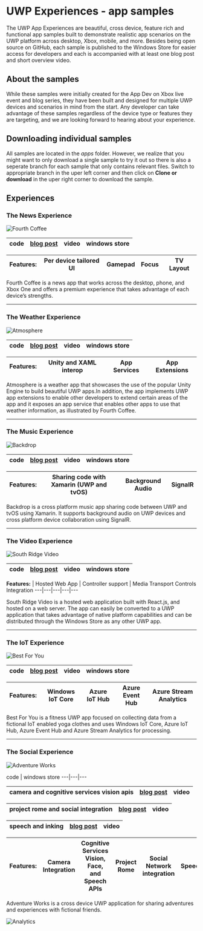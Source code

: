 # UWP Experiences - app samples

The UWP App Experiences are beautiful, cross device, feature rich and functional app samples built to demonstrate realistic app scenarios on the UWP platform across desktop, Xbox, mobile, and more. Besides being open source on GitHub, each sample is published to the Windows Store for easier access for developers and each is accompanied with at least one blog post and short overview video. 

## About the samples ##
While these samples were initially created for the App Dev on Xbox live event and blog series, they have been built and designed for multiple UWP devices and scenarios in mind from the start. Any developer can take advantage of these samples regardless of the device type or features they are targeting, and we are looking forward to hearing about your experience.


## Downloading individual samples ##
All samples are located in the *apps* folder. However, we realize that you might want to only download a single sample to try it out so there is also a seperate branch for each sample that only contains relevant files. Switch to appropriate branch in the uper left corner and then click on **Clone or download** in the uper right corner to download the sample.


## Experiences ##

### The News Experience ###

![Fourth Coffee][news-image]

code | [blog post][news-blog-post] | video | windows store
---|---|---|---

**Features:** | Per device tailored UI | Gamepad | Focus | TV Layout
---|---|---|---|---

Fourth Coffee is a news app that works across the desktop, phone, and Xbox One and offers a premium experience that takes advantage of each device’s strengths.

***

### The Weather Experience ###

![Atmosphere][weather-image]

code | [blog post][news-blog-post] | video | windows store
---|---|---|---

**Features:** | Unity and XAML interop | App Services | App Extensions
---|---|---|---

Atmosphere is a weather app that showcases the use of the popular Unity Engine to build beautiful UWP apps.In addition, the app implements UWP app extensions to enable other developers to extend certain areas of the app and it exposes an app service that enables other apps to use that weather information, as illustrated by Fourth Coffee.

***

### The Music Experience ###

![Backdrop][music-image]

code | [blog post][music-blog-post] | video | windows store
---|---|---|---

**Features:** | Sharing code with Xamarin (UWP and tvOS) | Background Audio | SignalR
---|---|---|---

Backdrop is a cross platform music app sharing code between UWP and tvOS using Xamarin. It supports background audio on UWP devices and cross platform device collaboration using SignalR.

***

### The Video Experience ###

![South Ridge Video][video-image]

code | [blog post][video-blog-post] | video | windows store
---|---|---|---

**Features:** | Hosted Web App | Controller support | Media Transport Controls Integration
---|---|---|---|---

South Ridge Video is a hosted web application built with React.js, and hosted on a web server. The app can easily be converted to a UWP application that takes advantage of native platform capabilities and can be distributed through the Windows Store as any other UWP app.

***

### The IoT Experience ###

![Best For You][iot-image]

code | [blog post][iot-blog-post] | video | windows store
---|---|---|---

**Features:** | Windows IoT Core | Azure IoT Hub | Azure Event Hub | Azure Stream Analytics
---|---|---|---|---

Best For You is a fitness UWP app focused on collecting data from a fictional IoT enabled yoga clothes and uses Windows IoT Core, Azure IoT Hub, Azure Event Hub and Azure Stream Analytics for processing.

***

### The Social Experience ###

![Adventure Works][social-image]

code | windows store
---|---|---

camera and cognitive services vision apis | **[blog post][social-blog-post-1]** | **video**
---|---|---

project rome and social integration | **[blog post][social-blog-post-2]** | **video**
---|---|---

speech and inking | **[blog post][social-blog-post-3]** | **video**
---|---|---

**Features:** | Camera Integration | Cognitive Services Vision, Face, and Speech APIs | Project Rome | Social Network integration | Speech | Inking
---|---|---|---|---|---|---

Adventure Works is a cross device UWP application for sharing adventures and experiences with fictional friends. 



[news-image]: http://i.imgur.com/nJAlk3k.gif
[news-source]: https://github.com/Microsoft/AppDevXbox/tree/news
[news-blog-post]: https://blogs.windows.com/buildingapps/2016/09/09/tailoring-your-app-for-xbox-and-the-tv-app-dev-on-xbox-series

[weather-image]: http://i.imgur.com/HlAcl4A.gif
[weather-source]: https://github.com/Microsoft/AppDevXbox/tree/Atmosphere
[weather-blog-post]: https://blogs.windows.com/buildingapps/2016/09/15/unity-interop-and-app-extensibility-app-dev-on-xbox-series

[music-image]: http://i.imgur.com/GjIDRqB.gif
[music-source]: https://github.com/Microsoft/AppDevXbox/tree/Backdrop_music_app
[music-blog-post]: https://blogs.windows.com/buildingapps/2016/09/23/background-audio-and-cross-platform-development-with-xamarin-app-dev-on-xbox-series

[video-image]: http://i.imgur.com/JFdnwvz.gif
[video-source]: https://github.com/Microsoft/AppDevXbox/tree/SouthRidge_video_app
[video-blog-post]: (https://blogs.windows.com/buildingapps/2016/09/30/uwp-hosted-web-app-on-xbox-one-app-dev-on-xbox-series)

[iot-image]: http://i.imgur.com/v3gVx0K.gif
[iot-source]: https://github.com/Microsoft/AppDevXbox/tree/BestForYou_iot_app
[iot-blog-post]: https://blogs.windows.com/buildingapps/2016/10/13/internet-of-things-on-the-xbox-app-dev-on-xbox-series

[social-image]: http://i.imgur.com/OEdPlSc.gif
[social-source]: https://github.com/Microsoft/AppDevXbox/tree/AdventureWorks_v3_speech_ink
[social-blog-post-1]: https://blogs.windows.com/buildingapps/2016/10/21/camera-apis-with-a-dash-of-cloud-intelligence-in-a-uwp-app-app-dev-on-xbox-series
[social-blog-post-2]: https://blogs.windows.com/buildingapps/2016/10/27/going-social-project-rome-maps-social-network-integration-app-dev-on-xbox-series
[social-blog-post-3]: https://blogs.windows.com/buildingapps/2016/11/04/getting-personal-speech-and-inking-app-dev-on-xbox-series

![Analytics](https://ga-beacon.appspot.com/UA-88615164-1/main-page?pixel)

